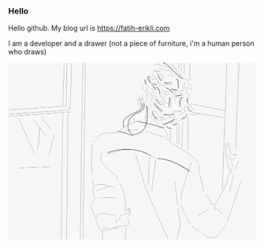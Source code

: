 ### Hello

Hello github. My blog url is https://fatih-erikli.com

I am a developer and a drawer (not a piece of furniture, i'm a human person who draws)

<img alt="drawing" src="https://github.com/fatih-erikli/sketchbook/raw/main/drawing.png" />
